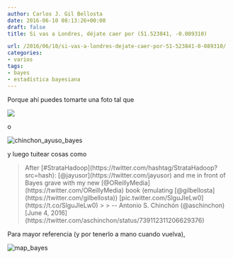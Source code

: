 ```yaml
---
author: Carlos J. Gil Bellosta
date: 2016-06-10 08:13:26+00:00
draft: false
title: Si vas a Londres, déjate caer por (51.523841, -0.089310)

url: /2016/06/10/si-vas-a-londres-dejate-caer-por-51-523841-0-089310/
categories:
- varios
tags:
- bayes
- estadística bayesiana
---
```


Porque ahí puedes tomarte una foto tal que

![](/wp-uploads/2011/06/tumba_bayes.jpg)


o

![chinchon_ayuso_bayes](/wp-uploads/2016/06/chinchon_ayuso_bayes.jpg)


y luego tuitear cosas como



<blockquote>After [#StrataHadoop](https://twitter.com/hashtag/StrataHadoop?src=hash): [@jayusor](https://twitter.com/jayusor) and me in front of Bayes grave with my new [@OReillyMedia](https://twitter.com/OReillyMedia) book (emulating [@gilbellosta](https://twitter.com/gilbellosta)) [pic.twitter.com/SlguJIeLw0](https://t.co/SlguJIeLw0)
>
> -- Antonio S. Chinchón (@aschinchon) [June 4, 2016](https://twitter.com/aschinchon/status/739112311206629376)</blockquote>




Para mayor referencia (y por tenerlo a mano cuando vuelva),

![map_bayes](/wp-uploads/2016/06/map_bayes.jpg)

